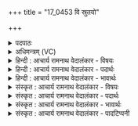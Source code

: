 +++
title = "17_0453 वि स्रुतयो"

+++
<details><summary>पदपाठः</summary>

वि꣢। स्रु꣣त꣡यः꣢। य꣡था꣢꣯। प꣣थः꣢। इ꣡न्द्र꣢꣯। त्वत्। य꣣न्तु। रात꣡यः꣢। ४५३।
</details>

<details><summary>अधिमन्त्रम् (VC)</summary>

- विश्वेदेवाः
- कवष ऐलूषः
- द्विपदा गायत्री
- षड्जः
- ऐन्द्रं काण्डम्
</details>

<details><summary>हिन्दी : आचार्य रामनाथ वेदालंकार - विषयः</summary>

अगले मन्त्र में सब विद्वानों तथा इन्द्र के दानों की प्रार्थना है।
</details>

<details><summary>हिन्दी : आचार्य रामनाथ वेदालंकार - पदार्थः</summary>

पदार्थान्वय -  हे सब विद्वानो तथा हे (इन्द्र) परमैश्वर्यवान् जगदीश्वर, जीवात्मन् वा राजन् ! (त्वत्) तेरे पास से (रातयः) दान (वि यन्तु) विविध दिशाओं में जाएँ, (यथा) जैसे (पथः) राजमार्ग से (स्रुतयः) छोटे-छोटे मार्ग विविध दिशाओं में जाते हैं ॥७॥ इस मन्त्र में उपमालङ्कार है ॥७॥
</details>

<details><summary>हिन्दी : आचार्य रामनाथ वेदालंकार - भावार्थः</summary>

भावार्थ -  परमेश्वर, जीवात्मा और राजा से धन, धर्म, सत्य, अहिंसा, न्याय, विद्या, दया, उदारता, स्वास्थ्य, दीर्घायुष्य आदि दानों को प्राप्त करके हम श्रेष्ठ नागरिक बनें ॥७॥
</details>

<details><summary>संस्कृत : आचार्य रामनाथ वेदालंकार - विषयः</summary>

अथ विश्वेषां देवानाम् इन्द्रस्य च दानानि प्रार्थ्यन्ते।
</details>

<details><summary>संस्कृत : आचार्य रामनाथ वेदालंकार - पदार्थः</summary>

पदार्थान्वय -  हे विश्वेदेवाः सर्वे विद्वांसः, अथ च हे (इन्द्र) परमैश्वर्यवन् जगदीश्वर, जीवात्मन्, राजन् वा ! (त्वत्) तव सकाशात् (रातयः) दानानि (वि यन्तु) विविधं गच्छन्तु, (यथा) येन प्रकारेण (पथः२) राजमार्गात् (स्रुतयः) लघुमार्गाः, वियन्ति विभिन्नदिशासु गच्छन्ति तद्वत् ॥७॥ अत्रोपमालङ्कारः ॥७॥
</details>

<details><summary>संस्कृत : आचार्य रामनाथ वेदालंकार - भावार्थः</summary>

भावार्थ -  परमेश्वराज्जीवात्मनो नृपतेश्च धनधर्मसत्याहिंसान्यायविद्यादया- दाक्षिण्यस्वास्थ्यदीर्घायुष्यादीनि दानानि प्राप्य वयं श्रेष्ठा नागरिका भवेम ॥७॥
</details>

<details><summary>संस्कृत : आचार्य रामनाथ वेदालंकार - पादटिप्पनी</summary>

टिप्पनी -   १. साम० १७७०। २. ‘पथा’ इति संहितायां पाठान्तरम्।
</details>